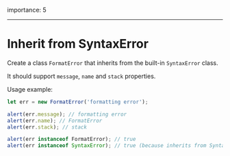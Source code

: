importance: 5

---

# Inherit from SyntaxError

Create a class `FormatError` that inherits from the built-in `SyntaxError` class.

It should support `message`, `name` and `stack` properties.

Usage example:

```js
let err = new FormatError('formatting error');

alert(err.message); // formatting error
alert(err.name); // FormatError
alert(err.stack); // stack

alert(err instanceof FormatError); // true
alert(err instanceof SyntaxError); // true (because inherits from SyntaxError)
```
